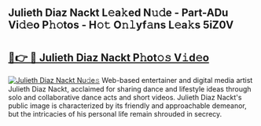 ## Julieth Diaz Nackt L𝚎a𝚔ed N𝚞𝚍e - Part-ADu Vi𝚍𝚎o P𝚑𝚘tos - H𝚘𝚝 O𝚗𝚕yf𝚊ns L𝚎a𝚔s 5iZ0V

# <h2><a href="http://kfahbn.oniu.top/?m=Julieth+Diaz+Nackt">🔗👉 🔴 Julieth Diaz Nackt P𝚑ot𝚘𝚜 V𝚒d𝚎o</a></h2>

[![Julieth Diaz Nackt Nu𝚍e𝚜](https://i.imgur.com/0qMVB7G.gif)](http://kfahbn.oniu.top/?m=Julieth+Diaz+Nackt)
Web-based entertainer and digital media artist Julieth Diaz Nackt, acclaimed for sharing dance and lifestyle ideas through solo and collaborative dance acts and short videos. Julieth Diaz Nackt's public image is characterized by its friendly and approachable demeanor, but the intricacies of his personal life remain shrouded in secrecy.  
